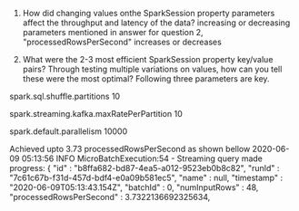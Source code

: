 1. How did changing values onthe SparkSession property parameters affect the throughput and latency of the data?
increasing or decreasing parameters mentioned in answer for question 2, "processedRowsPerSecond" increases or decreases

2. What were the 2-3 most efficient SparkSession property key/value pairs? Through testing multiple variations on values, how can you tell these were the most optimal? 
Following three parameters are key.

spark.sql.shuffle.partitions                10

spark.streaming.kafka.maxRatePerPartition   10

spark.default.parallelism                   10000

Achieved upto 3.73 processedRowsPerSecond as shown bellow
2020-06-09 05:13:56 INFO  MicroBatchExecution:54 - Streaming query made progress: {
  "id" : "b8ffa682-bd87-4ea5-a012-9523eb0b8c82",
  "runId" : "7c61c67b-f31d-457d-bdf4-e0a09b581ec5",
  "name" : null,
  "timestamp" : "2020-06-09T05:13:43.154Z",
  "batchId" : 0,
  "numInputRows" : 48,
  "processedRowsPerSecond" : 3.7322136692325634,
